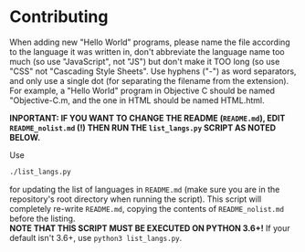 Contributing
============

When adding new "Hello World" programs, please name the file according to the language it was written in, don't abbreviate the language name too much (so use "JavaScript", not "JS") but don't make it TOO long (so use "CSS" not "Cascading Style Sheets". Use hyphens ("-") as word separators, and only use a single dot (for separating the filename from the extension). For example, a "Hello World" program in Objective C should be named "Objective-C.m, and the one in HTML should be named HTML.html.

**INPORTANT: IF YOU WANT TO CHANGE THE README (`README.md`), EDIT `README_nolist.md` (!) THEN RUN THE `list_langs.py` SCRIPT AS NOTED BELOW.**

Use
```bash
./list_langs.py
```
for updating the list of languages in `README.md` (make sure you are in the repository's root directory when running the script). This script will completely re-write `README.md`, copying the contents of `README_nolist.md` before the listing.  
**NOTE THAT THIS SCRIPT MUST BE EXECUTED ON PYTHON 3.6+!** If your default isn't 3.6+, use `python3 list_langs.py`.

